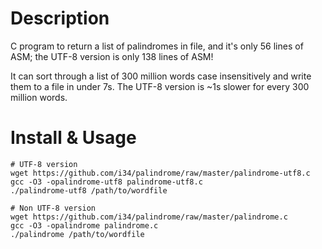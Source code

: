 # Description
C program to return a list of palindromes in file, and it's only 56 lines of ASM; the UTF-8 version is only 138 lines of ASM!

It can sort through a list of 300 million words case insensitively and write them to a file in under 7s. The UTF-8 version is ~1s slower for every 300 million words.

# Install & Usage
```
# UTF-8 version
wget https://github.com/i34/palindrome/raw/master/palindrome-utf8.c
gcc -O3 -opalindrome-utf8 palindrome-utf8.c
./palindrome-utf8 /path/to/wordfile

# Non UTF-8 version
wget https://github.com/i34/palindrome/raw/master/palindrome.c
gcc -O3 -opalindrome palindrome.c
./palindrome /path/to/wordfile
```
